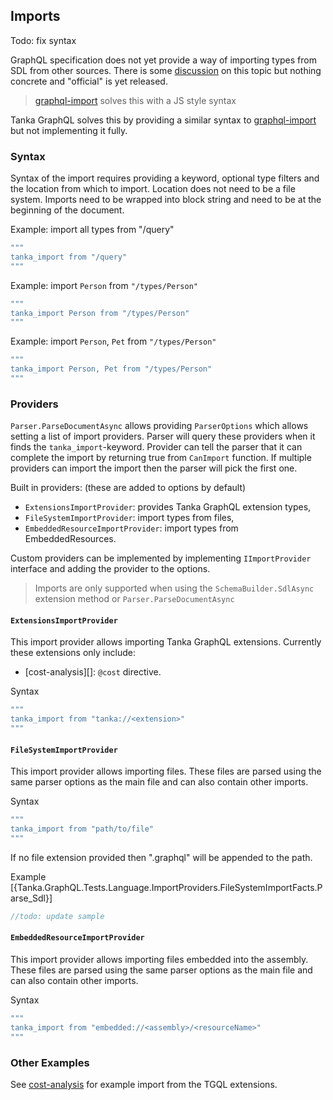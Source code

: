 ## Imports

Todo: fix syntax

GraphQL specification does not yet provide a way of importing types
from SDL from other sources. There is some [discussion][] on
this topic but nothing concrete and "official" is yet released.

> [graphql-import][] solves this with a JS style syntax

Tanka GraphQL solves this by providing a similar syntax to
[graphql-import][] but not implementing it fully.

### Syntax

Syntax of the import requires providing a keyword, optional type filters
and the location from which to import. Location does not need to be a file
system. Imports need to be wrapped into block string and need to be at the
beginning of the document.

Example: import all types from "/query"

```graphql
"""
tanka_import from "/query"
"""
```

Example: import `Person` from `"/types/Person"`

```graphql
"""
tanka_import Person from "/types/Person"
"""
```

Example: import `Person`, `Pet` from `"/types/Person"`

```graphql
"""
tanka_import Person, Pet from "/types/Person"
"""
```

### Providers

`Parser.ParseDocumentAsync` allows providing `ParserOptions` which allows
setting a list of import providers. Parser will query these providers when
it finds the `tanka_import`-keyword. Provider can tell the parser that it can
complete the import by returning true from `CanImport` function. If multiple
providers can import the import then the parser will pick the first one.

Built in providers: (these are added to options by default)

- `ExtensionsImportProvider`: provides Tanka GraphQL extension types,
- `FileSystemImportProvider`: import types from files,
- `EmbeddedResourceImportProvider`: import types from EmbeddedResources.

Custom providers can be implemented by implementing `IImportProvider` interface
and adding the provider to the options.

> Imports are only supported when using the `SchemaBuilder.SdlAsync` extension
> method or `Parser.ParseDocumentAsync`

#### `ExtensionsImportProvider`

This import provider allows importing Tanka GraphQL extensions. Currently these
extensions only include:

- [cost-analysis][]: `@cost` directive.

Syntax

```graphql
"""
tanka_import from "tanka://<extension>"
"""
```

#### `FileSystemImportProvider`

This import provider allows importing files. These files are parsed using the
same parser options as the main file and can also contain other imports.

Syntax

```graphql
"""
tanka_import from "path/to/file"
"""
```

If no file extension provided then ".graphql" will be appended to the path.

Example
[{Tanka.GraphQL.Tests.Language.ImportProviders.FileSystemImportFacts.Parse_Sdl}]

```csharp
//todo: update sample
```

#### `EmbeddedResourceImportProvider`

This import provider allows importing files embedded into the assembly. These files are parsed using the
same parser options as the main file and can also contain other imports.

Syntax

```graphql
"""
tanka_import from "embedded://<assembly>/<resourceName>"
"""
```

### Other Examples

See [cost-analysis](xref://server:5-extensions/5-query-cost-analysis.md) for example import from the TGQL extensions.

[discussion]: https://github.com/graphql/graphql-wg/blob/master/notes/2018-02-01.md#present-graphql-import
[graphql-import]: https://github.com/ardatan/graphql-import

